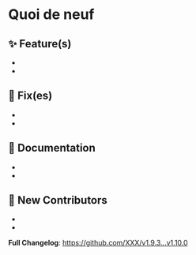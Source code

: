 # Quoi de neuf

## ✨ Feature(s)

* 
* 


## 🐛 Fix(es)

* 
* 

## 📝 Documentation

* 
* 

## 👥 New Contributors

* 
* 


**Full Changelog**: https://github.com/XXX/v1.9.3...v1.10.0